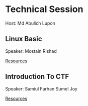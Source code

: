 # Technical Session

Host: Md Abulich Lupon

## Linux Basic 

Speaker: Mostain Rishad

[Resources](./Linuxfund.pdf)

## Introduction To CTF

Speaker: Samiul Farhan Sumel Joy

[Resources](./rcsc_intro_part1.pdf)